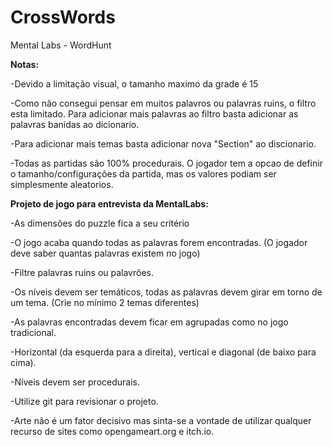 # CrossWords
Mental Labs - WordHunt

<b>Notas:</b>

  -Devido a limitação visual, o tamanho maximo da grade é 15
  
  -Como não consegui pensar em muitos palavros ou palavras ruins, o filtro esta limitado. Para adicionar mais palavras ao filtro basta adicionar as palavras banidas ao dicionario.
  
  -Para adicionar mais temas basta adicionar nova "Section" ao discionario.
  
  -Todas as partidas são 100% procedurais. O jogador tem a opcao de definir o tamanho/configurações da partida, mas os valores podiam ser simplesmente aleatorios.
  




<b>Projeto de jogo para entrevista da MentalLabs:</b>

-As dimensões do puzzle fica a seu critério

-O jogo acaba quando todas as palavras forem encontradas. (O jogador deve saber quantas palavras existem no jogo)

-Filtre palavras ruins ou palavrões.

-Os níveis devem ser temáticos, todas as palavras devem girar em torno de um tema. (Crie no mínimo 2 temas diferentes)

-As palavras encontradas devem ficar em agrupadas como no jogo tradicional.

-Horizontal (da esquerda para a direita), vertical e diagonal (de baixo para cima).

-Níveis devem ser procedurais.

-Utilize git para revisionar o projeto.

-Arte não é um fator decisivo mas sinta-se a vontade de utilizar qualquer recurso de sites como opengameart.org e itch.io.
